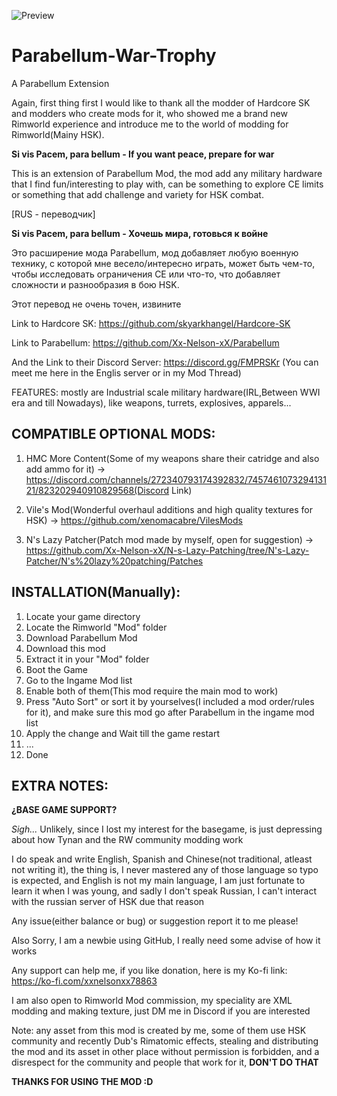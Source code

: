 ![Preview](https://user-images.githubusercontent.com/40744101/162551178-c66255d9-2821-4698-88b2-ddab1128c4a2.jpg)

# Parabellum-War-Trophy
A Parabellum Extension


  Again, first thing first I would like to thank all the modder of Hardcore SK and modders who create mods for it, who showed me a brand new Rimworld experience and introduce me to the world of modding for Rimworld(Mainy HSK).

   **Si vis Pacem, para bellum - If you want peace, prepare for war**

This is an extension of Parabellum Mod, the mod add any military hardware that I find fun/interesting to play with, can be something to explore CE limits or something that add challenge and variety for HSK combat.

[RUS - переводчик]


   **Si vis Pacem, para bellum - Хочешь мира, готовься к войне**

Это расширение мода Parabellum, мод добавляет любую военную технику, с которой мне весело/интересно играть, может быть чем-то, чтобы исследовать ограничения CE или что-то, что добавляет сложности и разнообразия в бою HSK.

Этот перевод не очень точен, извините

Link to Hardcore SK: https://github.com/skyarkhangel/Hardcore-SK
                     
Link to Parabellum: https://github.com/Xx-Nelson-xX/Parabellum

And the Link to their Discord Server: https://discord.gg/FMPRSKr (You can meet me here in the Englis server or in my Mod Thread)

FEATURES:
mostly are Industrial scale military hardware(IRL,Between WWI era and till Nowadays), like weapons, turrets, explosives, apparels...

## COMPATIBLE OPTIONAL MODS:

1. HMC More Content(Some of my weapons share their catridge and also add ammo for it) -> https://discord.com/channels/272340793174392832/745746107329413121/823202940910829568(Discord Link)

2. Vile's Mod(Wonderful overhaul additions and high quality textures for HSK) -> https://github.com/xenomacabre/VilesMods

3. N's Lazy Patcher(Patch mod made by myself, open for suggestion) -> https://github.com/Xx-Nelson-xX/N-s-Lazy-Patching/tree/N's-Lazy-Patcher/N's%20lazy%20patching/Patches

## INSTALLATION(Manually):

1. Locate your game directory
2. Locate the Rimworld "Mod" folder
3. Download Parabellum Mod
4. Download this mod
5. Extract it in your "Mod" folder
6. Boot the Game
7. Go to the Ingame Mod list
8. Enable both of them(This mod require the main mod to work)
9. Press "Auto Sort" or sort it by yourselves(I included a mod order/rules for it), and make sure this mod go after Parabellum in the ingame mod list
10. Apply the change and Wait till the game restart
11. ...
12. Done

## EXTRA NOTES:

**¿BASE GAME SUPPORT?**

*Sigh...* Unlikely, since I lost my interest for the basegame, is just depressing about how Tynan and the RW community modding work


I do speak and write English, Spanish and Chinese(not traditional, atleast not writing it), the thing is, I never mastered any of those language so typo is expected, and English is not my main language, I am just fortunate to learn it when I was young, and sadly I don't speak Russian, I can't interact with the russian server of HSK due that reason 

Any issue(either balance or bug) or suggestion report it to me please!

Also Sorry, I am a newbie using GitHub, I really need some advise of how it works

Any support can help me, if you like donation, here is my Ko-fi link: https://ko-fi.com/xxnelsonxx78863

I am also open to Rimworld Mod commission, my speciality are XML modding and making texture, just DM me in Discord if you are interested

Note: any asset from this mod is created by me, some of them use HSK community and recently Dub's Rimatomic effects, stealing and distributing the mod and its asset in other place without permission is forbidden, and a disrespect for the community and people that work for it, **DON'T DO THAT**

**THANKS FOR USING THE MOD :D**
